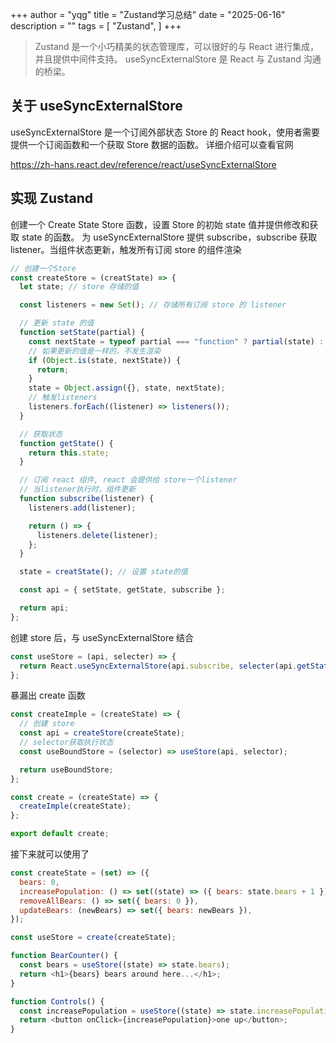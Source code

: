 +++
author = "yqg"
title = "Zustand学习总结"
date = "2025-06-16"
description = ""
tags = [
    "Zustand",
]
+++

> Zustand 是一个小巧精美的状态管理库，可以很好的与 React 进行集成，并且提供中间件支持。
> useSyncExternalStore 是 React 与 Zustand 沟通的桥梁。

## 关于 useSyncExternalStore

useSyncExternalStore 是一个订阅外部状态 Store 的 React hook，使用者需要提供一个订阅函数和一个获取 Store 数据的函数。
详细介绍可以查看官网

https://zh-hans.react.dev/reference/react/useSyncExternalStore

## 实现 Zustand

创建一个 Create State Store 函数，设置 Store 的初始 state 值并提供修改和获取 state 的函数。
为 useSyncExternalStore 提供 subscribe，subscribe 获取 listener。当组件状态更新，触发所有订阅 store 的组件渲染

```js
// 创建一个Store
const createStore = (creatState) => {
  let state; // store 存储的值

  const listeners = new Set(); // 存储所有订阅 store 的 listener

  // 更新 state 的值
  function setState(partial) {
    const nextState = typeof partial === "function" ? partial(state) : partial;
    // 如果更新的值是一样的，不发生渲染
    if (Object.is(state, nextState)) {
      return;
    }
    state = Object.assign({}, state, nextState);
    // 触发listeners
    listeners.forEach((listener) => listeners());
  }

  // 获取状态
  function getState() {
    return this.state;
  }

  // 订阅 react 组件, react 会提供给 store一个listener
  // 当listener执行时，组件更新
  function subscribe(listener) {
    listeners.add(listener);

    return () => {
      listeners.delete(listener);
    };
  }

  state = creatState(); // 设置 state的值

  const api = { setState, getState, subscribe };

  return api;
};
```

创建 store 后，与 useSyncExternalStore 结合

```js
const useStore = (api, selecter) => {
  return React.useSyncExternalStore(api.subscribe, selecter(api.getState()));
};
```

暴漏出 create 函数

```js
const createImple = (createState) => {
  // 创建 store
  const api = createStore(createState);
  // selector获取执行状态
  const useBoundStore = (selector) => useStore(api, selector);

  return useBoundStore;
};

const create = (createState) => {
  createImple(createState);
};

export default create;
```

接下来就可以使用了

```js
const createState = (set) => ({
  bears: 0,
  increasePopulation: () => set((state) => ({ bears: state.bears + 1 })),
  removeAllBears: () => set({ bears: 0 }),
  updateBears: (newBears) => set({ bears: newBears }),
});

const useStore = create(createState);

function BearCounter() {
  const bears = useStore((state) => state.bears);
  return <h1>{bears} bears around here...</h1>;
}

function Controls() {
  const increasePopulation = useStore((state) => state.increasePopulation);
  return <button onClick={increasePopulation}>one up</button>;
}
```
